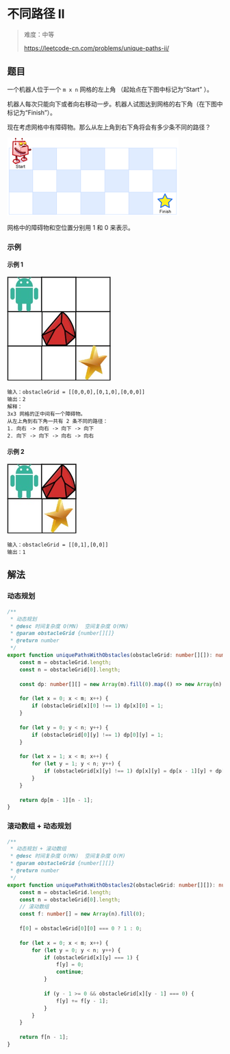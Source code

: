 # 不同路径 II

> 难度：中等
>
> https://leetcode-cn.com/problems/unique-paths-ii/

## 题目

一个机器人位于一个 `m x n` 网格的左上角 （起始点在下图中标记为“Start” ）。

机器人每次只能向下或者向右移动一步。机器人试图达到网格的右下角（在下图中标记为“Finish”）。

现在考虑网格中有障碍物。那么从左上角到右下角将会有多少条不同的路径？

![unique-paths-II-1](../../assets/images/problemset/unique-paths-II-1.png)

网格中的障碍物和空位置分别用 1 和 0 来表示。

### 示例

#### 示例 1

![unique-paths-II-2](../../assets/images/problemset/unique-paths-II-2.jpg)

```
输入：obstacleGrid = [[0,0,0],[0,1,0],[0,0,0]]
输出：2
解释：
3x3 网格的正中间有一个障碍物。
从左上角到右下角一共有 2 条不同的路径：
1. 向右 -> 向右 -> 向下 -> 向下
2. 向下 -> 向下 -> 向右 -> 向右
```

#### 示例 2

![unique-paths-II-3](../../assets/images/problemset/unique-paths-II-3.jpg)

```
输入：obstacleGrid = [[0,1],[0,0]]
输出：1
```

## 解法

### 动态规划

```typescript
/**
 * 动态规划
 * @desc 时间复杂度 O(MN)  空间复杂度 O(MN)
 * @param obstacleGrid {number[][]}
 * @return number
 */
export function uniquePathsWithObstacles(obstacleGrid: number[][]): number {
    const m = obstacleGrid.length;
    const n = obstacleGrid[0].length;

    const dp: number[][] = new Array(m).fill(0).map(() => new Array(n).fill(0));

    for (let x = 0; x < m; x++) {
        if (obstacleGrid[x][0] !== 1) dp[x][0] = 1;
    }

    for (let y = 0; y < n; y++) {
        if (obstacleGrid[0][y] !== 1) dp[0][y] = 1;
    }

    for (let x = 1; x < m; x++) {
        for (let y = 1; y < n; y++) {
            if (obstacleGrid[x][y] !== 1) dp[x][y] = dp[x - 1][y] + dp[x][y - 1];
        }
    }

    return dp[m - 1][n - 1];
}
```

### 滚动数组 + 动态规划

```typescript
/**
 * 动态规划 + 滚动数组
 * @desc 时间复杂度 O(MN)  空间复杂度 O(M)
 * @param obstacleGrid {number[][]}
 * @return number
 */
export function uniquePathsWithObstacles2(obstacleGrid: number[][]): number {
    const m = obstacleGrid.length;
    const n = obstacleGrid[0].length;
    // 滚动数组
    const f: number[] = new Array(n).fill(0);

    f[0] = obstacleGrid[0][0] === 0 ? 1 : 0;

    for (let x = 0; x < m; x++) {
        for (let y = 0; y < n; y++) {
            if (obstacleGrid[x][y] === 1) {
                f[y] = 0;
                continue;
            }

            if (y - 1 >= 0 && obstacleGrid[x][y - 1] === 0) {
                f[y] += f[y - 1];
            }
        }
    }

    return f[n - 1];
}
```
